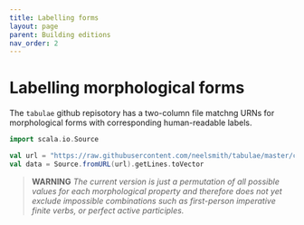 ```yaml
---
title: Labelling forms
layout: page
parent: Building editions
nav_order: 2
---
```


# Labelling morphological forms


The `tabulae` github repisotory has a two-column file matchng URNs for morphological forms with corresponding human-readable labels.

```scala
import scala.io.Source

val url = "https://raw.githubusercontent.com/neelsmith/tabulae/master/cex/forms.cex"
val data = Source.fromURL(url).getLines.toVector
```


>**WARNING** *The current version is just a permutation of all possible values for each morphological property and therefore does not yet exclude impossible combinations such as first-person imperative finite verbs, or perfect active participles.*
